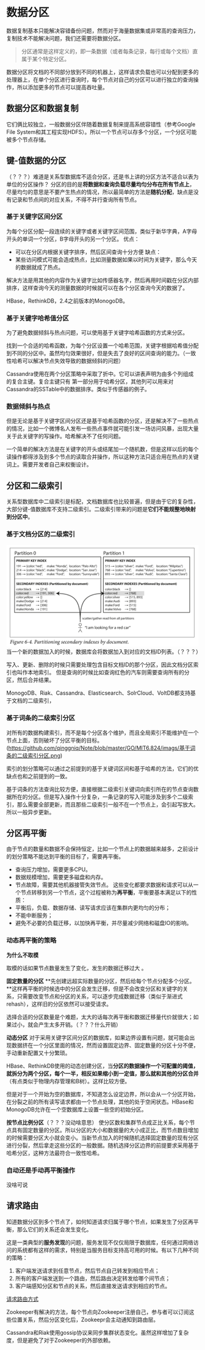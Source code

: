 # 数据分区
数据复制基本只能解决容错备份问题，然而对于海量数据集或非常高的查询压力，复制技术不能解决问题，我们还需要将数据分区。
> 分区通常是这样定义的，即一条数据（或者每条记录，每行或每个文档）直属于某个特定分区。

数据分区将文档的不同部分放到不同的机器上，这样请求负载也可以分配到更多的处理器上，在单个分区进行查询时，每个节点对自己的分区可以进行独立的查询操作，所以添加更多的节点可以提高吞吐量。

## 数据分区和数据复制
它们俩比较独立，一般数据分区伴随着数据复制来提高系统容错性（参考Google File System和其工程实现HDFS）。所以一个节点可以存多个分区，一个分区可能被多个节点存储。

## **键-值数据的分区**
（？？？）难道是关系型数据库不适合分区，还是书上讲的分区方法不适合以表为单位的分区操作？
分区的目的是**将数据和查询负载尽量均匀分布在所有节点上**，尽量均匀的意思是不要产生热点的情况，所以最简单的方法是**随机分配**，缺点是没有记录和节点间的对应关系，不得不并行查询所有节点。
### **基于关键字区间分区**
为每个分区分配一段连续的关键字或者关键字区间范围，类似于新华字典，A字母开头的单词一个分区，B字母开头的另一个分区。
优点：
- 可以在分区内根据关键字排序，然后区间查询十分方便
缺点：
- 某些访问模式可能会造成热点，比如测量数据如果以时间为关键字，那么今天的数据就成了热点。

解决方法是用其他的内容作为关键字比如传感器名字，然后再用时间戳在分区内部排序，这样查询今天的测量数据的时候就可以在各个分区查询今天的数据了。

HBase，RethinkDB，2.4之前版本的MonogoDB。
### **基于关键字哈希值分区**
为了避免数据倾斜与热点问题，可以使用基于关键字哈希函数的方式来分区。

找到一个合适的哈希函数，为每个分区设置一个哈希范围，关键字根据哈希值分配到不同的分区中。虽然均匀效果很好，但是失去了良好的区间查询的能力。（一致性哈希可以解决节点失效导致的数据倾斜的问题）

Cassandra使用在两个分区策略中采取了折中。它可以讲表声明为由多个列组成的复合主键。复合主键只有 第一部分用于哈希分区，其他列可以用来对Cassandra的SSTable中的数据排序。类似于传感器的例子。

### **数据倾斜与热点**
但是无论是基于关键字区间分区还是基于哈希函数的分区，还是解决不了一些热点的情况，比如一个微博名人发布一些热点事件就可能引发一场访问风暴，出现大量关于此关键字的写操作。哈希解决不了任何问题。

一个简单的解决方法是在关键字的开头或结尾加一个随机数，但是这样以后的每个读操作都得涉及到多个节点的读取合并操作，所以这种方法只适合用在热点的关键词上。需要开发者自己来权衡设计。

## **分区和二级索引**
关系型数据库中二级索引是标配，文档数据库也比较普遍，但是由于它的复杂性，大部分键-值数据库不支持二级索引。二级索引带来的问题是**它们不能规整地映射到分区中**。

### **基于文档分区的二级索引**
![基于文档分区的二级索引](https://github.com/qinggniq/Note/blob/master/GO/MIT6.824/imags/基于文档分区的二级索引.png)
当一个新的数据加入的时候，数据库会将数据加入到对应的文档ID列表。（？？？）

写入、更新、删除的时候只需要处理包含目标文档ID的那个分区，因此文档分区索引也叫作本地索引。
但是查询的时候比如查询红色的汽车则需要查询所有的分区，然后合并结果。

MonogoDB、Riak、Cassandra、Elasticsearch、SolrCloud、VoltDB都支持基于文档的二级索引，

### **基于词条的二级索引分区**
对所有的数据构建索引，而不是每个分区各个维护，而且全局索引不能维护在一个节点上面，否则破坏了分区平衡的目标。(https://github.com/qinggniq/Note/blob/master/GO/MIT6.824/imags/基于词条的二级索引分区.png)

索引的划分策略可以通过之前提到的基于关键词区间和基于哈希的方法，它们的优缺点也和之前提到的一致。

基于词条的方法查询比较方便，直接根据二级索引关键词向索引所在的节点查询数据所在的分区。但是写入操作十分复杂，一条记录的写入可能涉及到多个二级索引，那么需要全部更新，而且那些二级索引一般不在一个节点上，会引起写放大。所以一般异步更新。


## **分区再平衡**
由于节点的数量和数据不会保持恒定，比如一个节点上的数据越来越多，之前设计的划分策略不能达到平衡的目标了，需要再平衡。
- 查询压力增加，需要更多CPU。
- 数据规模增加，需要更多磁盘和内存。
- 节点故障，需要其他机器接管失效节点。
这些变化都要求数据和请求可以从一个节点转移到另一个节点，这个过程被称为**再平衡**，平衡要基本满足以下的性质：
- 平衡后，负载、数据存储、读写请求应该在集群内更均匀的分布；
- 不能中断服务；
- 避免不必要的负载迁移，以加快再平衡，并尽量减少网络和磁盘IO的影响。


### **动态再平衡的策略**
**为什么不取模**

取模的话如果节点数量发生了变化，发生的数据迁移过大 。

**固定数量的分区**
**先创建远超实际数量的分区，然后给每个节点分配多个分区。**这样再平衡的时候选中的分区会发生迁移，但是不会改变分区和关键字的关系，只需要改变节点和分区的关系，可以逐步完成数据迁移（类似于渐进式rehash），这样旧的分区依然可以接受请求。

选择合适的分区数量是个难题，太大的话每次再平衡和数据迁移量代价就很大；如果过小，就会产生太多开销。（？？？什么开销）

**动态分区**
对于采用关键字区间分区的数据库，如果边界设置有问题，就可能会出现数据挤在一个分区里面的情况，然而设置固定边界、固定数量的分区十分不便，手动重新配置又十分繁琐。

HBase、RethinkDB使用的动态创建分区，当**分区的数据操作一个可配置的阈值，就拆分为两个分区，每个一半，相反如果缩小到一定值，那么就和其他的分区合并**（有点类似于物理内存管理和B树）。这样比较方便。

但是对于一个开始为空的数据库，不知道怎么设定边界，所以会从一个分区开始，在分裂之前的所有读写请求都由一个节点处理，其他的处于空闲状态。HBase和MonogoDB允许在一个空数据库上设置一些空的初始分区。

**按节点比例分区**（？？？没动啥意思）
使分区数和集群节点成正比关系，每个节点具有固定数量的分区。所以分区的大小和数据量的大小成正比，而节点数目增加的时候需要分区大小就会变小。当新节点加入的时候随机选择固定数量的现有分区进行分裂，然后拿走这些分区的一般数据。随机选择分区边界的前提要求采用基于哈希分区，这种方法最符合一致性哈希。

### 自动还是手动再平衡操作
没啥可说

## **请求路由**
知道数据分区到多个节点了，如何知道请求归属于哪个节点，如果发生了分区再平衡，那么它们的关系还会发生变化。

这是一类典型的**服务发现**的问题，服务发现不仅仅局限于数据库，任何通过网络访问的系统都有这样的需求，特别是当服务目标支持高可用的时候。有以下几种不同的策略：
1. 客户端发送请求到任意节点，然后节点自己转发到相应节点；
2. 所有的客户端发送到一个路由，然后路由决定转发给哪个间节点；
3. 客户端感知分区和节点的关系，然后直接发送请求到相应的节点。

[请求路由方式](https://github.com/qinggniq/Note/blob/master/GO/MIT6.824/imags/请求路由方式.png)


Zookeeper有解决的方法，每个节点向Zookeeper注册自己，参与者可以订阅这些位置关系，然后分区变化后，Zookeepr会主动通知到路由层。

Cassandra和Riak使用gossip协议来同步集群状态变化。虽然这样增加了复杂度，但是避免了对于Zookeeper的外部依赖。

